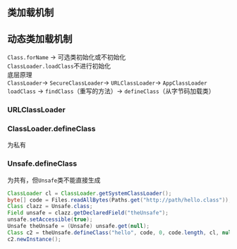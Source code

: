 ## 类加载机制

## 动态类加载机制
`Class.forName` -> 可选类初始化或不初始化<br />`ClassLoader.loadClass`不进行初始化<br />底层原理 <br />`ClassLoader`-> `SecureClassLoader`-> `URLClassLoader`-> `AppClassLoader`<br />`loadClass` -> `findClass`（重写的方法）-> `defineClass`（从字节码加载类）
### URLClassLoader
### ClassLoader.defineClass
为私有
### Unsafe.defineClass
为共有，但`Unsafe`类不能直接生成
```java
ClassLoader cl = ClassLoader.getSystemClassLoader();
byte[] code = Files.readAllBytes(Paths.get("http://path/hello.class"));
Class clazz = Unsafe.class;
Field unsafe = clazz.getDeclaredField("theUnsafe");
unsafe.setAccessible(true);
Unsafe theUnsafe = (Unsafe) unsafe.get(null);
Class c2 = theUnsafe.defineClass("hello", code, 0, code.length, cl, null);
c2.newInstance();
```
